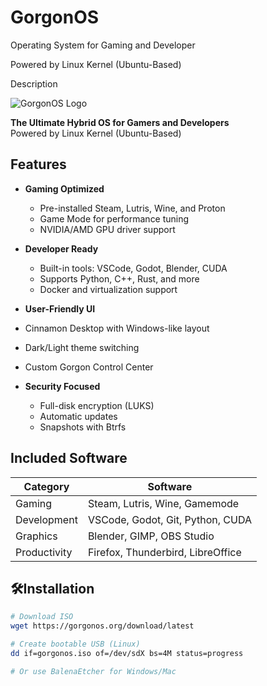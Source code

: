 # GorgonOS
Operating System for Gaming and Developer 

Powered by Linux Kernel (Ubuntu-Based)


Description

![GorgonOS Logo](https://sample.com/path/to/logo.png)

**The Ultimate Hybrid OS for Gamers and Developers**  
Powered by Linux Kernel (Ubuntu-Based)

## Features

- **Gaming Optimized**
  - Pre-installed Steam, Lutris, Wine, and Proton
  - Game Mode for performance tuning
  - NVIDIA/AMD GPU driver support

- **Developer Ready**
  - Built-in tools: VSCode, Godot, Blender, CUDA
  - Supports Python, C++, Rust, and more
  - Docker and virtualization support

-  **User-Friendly UI**
  - Cinnamon Desktop with Windows-like layout
  - Dark/Light theme switching
  - Custom Gorgon Control Center

- **Security Focused**
  - Full-disk encryption (LUKS)
  - Automatic updates
  - Snapshots with Btrfs

## Included Software

| Category       | Software                          |
|----------------|-----------------------------------|
| Gaming         | Steam, Lutris, Wine, Gamemode     |
| Development    | VSCode, Godot, Git, Python, CUDA  |
| Graphics       | Blender, GIMP, OBS Studio         |
| Productivity   | Firefox, Thunderbird, LibreOffice |

## 🛠Installation

```bash
# Download ISO
wget https://gorgonos.org/download/latest

# Create bootable USB (Linux)
dd if=gorgonos.iso of=/dev/sdX bs=4M status=progress

# Or use BalenaEtcher for Windows/Mac
